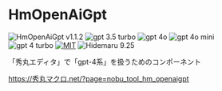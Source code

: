 # HmOpenAiGpt

![HmOpenAiGpt v1.1.2](https://img.shields.io/badge/HmOpenAiGpt-v1.1.2-6479ff.svg)
![gpt 3.5 turbo](https://img.shields.io/badge/gpt-3.5_turbo-6479ff.svg)
![gpt 4o](https://img.shields.io/badge/gpt-4o-6479ff.svg)
![gpt 4o mini](https://img.shields.io/badge/gpt-4o_mini-6479ff.svg)
![gpt 4 turbo](https://img.shields.io/badge/gpt-4_turbo-6479ff.svg)
[![MIT](https://img.shields.io/badge/license-MIT-blue.svg?style=flat)](LICENSE)
![Hidemaru 9.25](https://img.shields.io/badge/Hidemaru-v9.25-6479ff.svg)

「秀丸エディタ」で「gpt-4系」を扱うためのコンポーネント

https://秀丸マクロ.net/?page=nobu_tool_hm_openaigpt
